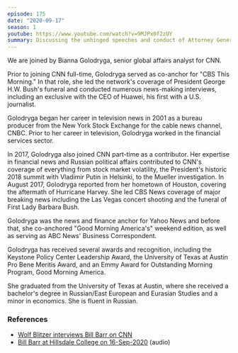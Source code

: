 ```yaml
---
episode: 175
date: "2020-09-17"
season: 1
youtube: https://www.youtube.com/watch?v=9MJPx0f2zUY
summary: Discussing the unhinged speeches and conduct of Attorney General Bill Barr in the past few days
---
```

We are joined by Bianna Golodryga, senior global affairs analyst for CNN.

Prior to joining CNN full-time, Golodryga served as co-anchor for "CBS This Morning." In that role, she led the network's coverage of President George H.W. Bush's funeral and conducted numerous news-making interviews, including an exclusive with the CEO of Huawei, his first with a U.S. journalist.

Golodryga began her career in television news in 2001 as a bureau producer from the New York Stock Exchange for the cable news channel, CNBC. Prior to her career in television, Golodryga worked in the financial services sector.

In 2017, Golodryga also joined CNN part-time as a contributor. Her expertise in financial news and Russian political affairs contributed to CNN's coverage of everything from stock market volatility, the President's historic 2018 summit with Vladimir Putin in Helsinki, to the Mueller investigation. In August 2017, Golodryga reported from her hometown of Houston, covering the aftermath of Hurricane Harvey. She led CBS News coverage of major breaking news including the Las Vegas concert shooting and the funeral of First Lady Barbara Bush.

Golodryga was the news and finance anchor for Yahoo News and before that, she co-anchored "Good Morning America's" weekend edition, as well as serving as ABC News' Business Correspondent.

Golodryga has received several awards and recognition, including the Keystone Policy Center Leadership Award, the University of Texas at Austin Pro Bene Meritis Award, and an Emmy Award for Outstanding Morning Program, Good Morning America.

She graduated from the University of Texas at Austin, where she received a bachelor's degree in Russian/East European and Eurasian Studies and a minor in economics. She is fluent in Russian.

### References

- [Wolf Blitzer interviews Bill Barr on CNN](https://www.cnn.com/2020/09/03/politics/bill-barr-wolf-blitzer/index.html)
- [Bill Barr at Hillsdale College on 16-Sep-2020](https://soundcloud.com/hillsdale-college/william-p-barr-91620) (audio)

